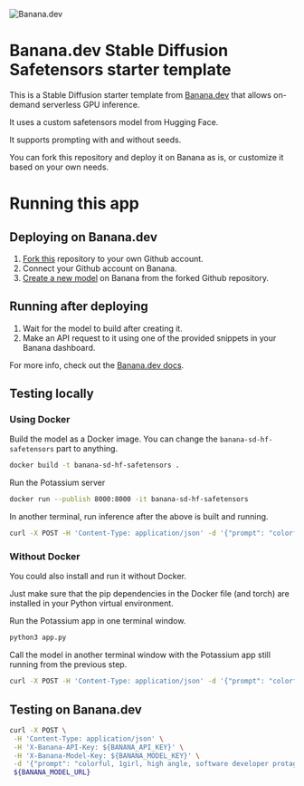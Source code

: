 ![](https://www.banana.dev/lib_zOkYpJoyYVcAamDf/x2p804nk9qvjb1vg.svg?w=340 "Banana.dev")

# Banana.dev Stable Diffusion Safetensors starter template

This is a Stable Diffusion starter template from [Banana.dev](https://www.banana.dev) that allows on-demand serverless GPU inference.

It uses a custom safetensors model from Hugging Face.

It supports prompting with and without seeds.

You can fork this repository and deploy it on Banana as is, or customize it based on your own needs.

# Running this app

## Deploying on Banana.dev

1. [Fork this](https://github.com/bananaml/demo-sd-hf-safetensors/fork) repository to your own Github account.
2. Connect your Github account on Banana.
3. [Create a new model](https://app.banana.dev/deploy) on Banana from the forked Github repository.

## Running after deploying

1. Wait for the model to build after creating it.
2. Make an API request to it using one of the provided snippets in your Banana dashboard.

For more info, check out the [Banana.dev docs](https://docs.banana.dev/banana-docs/).

## Testing locally

### Using Docker

Build the model as a Docker image. You can change the `banana-sd-hf-safetensors` part to anything.

```sh
docker build -t banana-sd-hf-safetensors .
```

Run the Potassium server

```sh
docker run --publish 8000:8000 -it banana-sd-hf-safetensors
```

In another terminal, run inference after the above is built and running.

```sh
curl -X POST -H 'Content-Type: application/json' -d '{"prompt": "colorful, 1girl, high angle, software developer protagonist, hacker, ((computer screen)), matrix, ((keyboard)), glow, light particles, wallpaper, chromatic aberration"}' http://localhost:8000
```

### Without Docker

You could also install and run it without Docker.

Just make sure that the pip dependencies in the Docker file (and torch) are installed in your Python virtual environment.

Run the Potassium app in one terminal window.

```sh
python3 app.py
```

Call the model in another terminal window with the Potassium app still running from the previous step.

```sh
curl -X POST -H 'Content-Type: application/json' -d '{"prompt": "colorful, 1girl, high angle, software developer protagonist, hacker, ((computer screen)), matrix, ((keyboard)), glow, light particles, wallpaper, chromatic aberration"}' http://localhost:8000
```

## Testing on Banana.dev

```sh
curl -X POST \
 -H 'Content-Type: application/json' \
 -H 'X-Banana-API-Key: ${BANANA_API_KEY}' \
 -H 'X-Banana-Model-Key: ${BANANA_MODEL_KEY}' \
 -d '{"prompt": "colorful, 1girl, high angle, software developer protagonist, hacker, ((computer screen)), matrix, ((keyboard)), glow, light particles, wallpaper, chromatic aberration"}' \
 ${BANANA_MODEL_URL}
```
